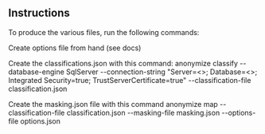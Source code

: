 ## Instructions

To produce the various files, run the following commands:

Create options file from hand (see docs)

Create the classifications.json with this command:
anonymize classify --database-engine SqlServer --connection-string "Server=<<SERVER>>; Database=<<Database>>; Integrated Security=true; TrustServerCertificate=true" --classification-file classification.json

Create the masking.json file with this command
anonymize map --classification-file classification.json --masking-file masking.json --options-file options.json